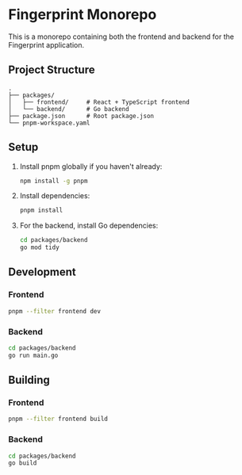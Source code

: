 # Fingerprint Monorepo

This is a monorepo containing both the frontend and backend for the Fingerprint application.

## Project Structure

```
.
├── packages/
│   ├── frontend/     # React + TypeScript frontend
│   └── backend/      # Go backend
├── package.json      # Root package.json
└── pnpm-workspace.yaml
```

## Setup

1. Install pnpm globally if you haven't already:
   ```bash
   npm install -g pnpm
   ```

2. Install dependencies:
   ```bash
   pnpm install
   ```

3. For the backend, install Go dependencies:
   ```bash
   cd packages/backend
   go mod tidy
   ```

## Development

### Frontend
```bash
pnpm --filter frontend dev
```

### Backend
```bash
cd packages/backend
go run main.go
```

## Building

### Frontend
```bash
pnpm --filter frontend build
```

### Backend
```bash
cd packages/backend
go build
``` 